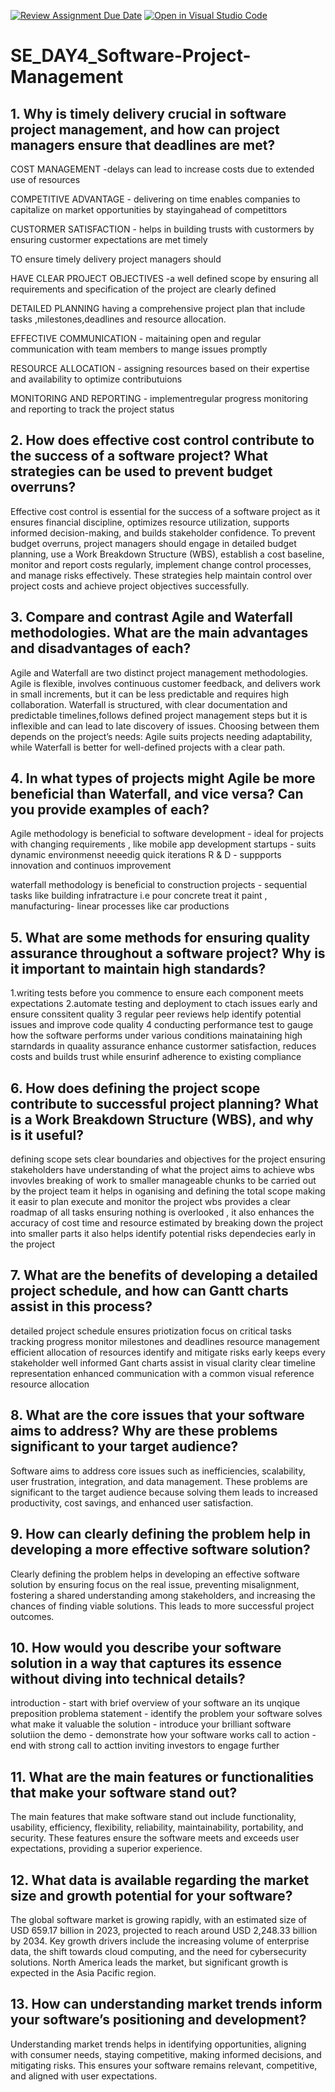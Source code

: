 [![Review Assignment Due Date](https://classroom.github.com/assets/deadline-readme-button-22041afd0340ce965d47ae6ef1cefeee28c7c493a6346c4f15d667ab976d596c.svg)](https://classroom.github.com/a/9pw6JKcu)
[![Open in Visual Studio Code](https://classroom.github.com/assets/open-in-vscode-2e0aaae1b6195c2367325f4f02e2d04e9abb55f0b24a779b69b11b9e10269abc.svg)](https://classroom.github.com/online_ide?assignment_repo_id=18459383&assignment_repo_type=AssignmentRepo)
# SE_DAY4_Software-Project-Management
## 1. Why is timely delivery crucial in software project management, and how can project managers ensure that deadlines are met?
COST MANAGEMENT -delays can lead to increase costs due to extended use of resources

COMPETITIVE ADVANTAGE - delivering on time enables companies to capitalize on market opportunities by stayingahead of competittors

CUSTORMER SATISFACTION - helps in building trusts with custormers by ensuring custormer expectations are met timely

TO ensure timely delivery project managers should

HAVE CLEAR PROJECT OBJECTIVES -a well defined scope by ensuring all requirements and specification of the  project are clearly defined 

DETAILED PLANNING having a comprehensive project plan that include tasks ,milestones,deadlines and resource allocation.

EFFECTIVE COMMUNICATION - maitaining open and regular communication with team members to mange issues promptly

RESOURCE ALLOCATION - assigning resources based on their expertise and availability to optimize contributuions

MONITORING AND REPORTING - implementregular  progress monitoring and reporting to track the project status

## 2. How does effective cost control contribute to the success of a software project? What strategies can be used to prevent budget overruns?
Effective cost control is essential for the success of a software project as it ensures financial discipline, optimizes resource utilization, supports informed decision-making, and builds stakeholder confidence. To prevent budget overruns, project managers should engage in detailed budget planning, use a Work Breakdown Structure (WBS), establish a cost baseline, monitor and report costs regularly, implement change control processes, and manage risks effectively. These strategies help maintain control over project costs and achieve project objectives successfully.
## 3. Compare and contrast Agile and Waterfall methodologies. What are the main advantages and disadvantages of each?
Agile and Waterfall are two distinct project management methodologies. Agile is flexible, involves continuous customer feedback, and delivers work in small increments, but it can be less predictable and requires high collaboration. Waterfall is structured, with clear documentation and predictable timelines,follows defined project management steps  but it is inflexible and can lead to late discovery of issues. Choosing between them depends on the project’s needs: Agile suits projects needing adaptability, while Waterfall is better for well-defined projects with a clear path.
## 4. In what types of projects might Agile be more beneficial than Waterfall, and vice versa? Can you provide examples of each?
Agile methodology is beneficial to 
software development - ideal for projects with changing requirements , like mobile app development 
startups - suits dynamic environmenst neeedig quick iterations
R & D - suppports innovation and continuos improvement 

waterfall methodology is beneficial to
construction projects - sequential tasks like building infratracture i.e pour concrete treat it paint ,
manufacturing- linear processes like car productions
## 5. What are some methods for ensuring quality assurance throughout a software project? Why is it important to maintain high standards?
1.writing tests before you commence to ensure each component meets expectations
2.automate testing and deployment to ctach issues early and ensure conssitent quality
3 regular peer reviews help identify potential issues and improve code quality
4 conducting performance test to gauge how the software performs under various conditions 
mainataining high starndards  in quaality assurance  enhance custormer satisfaction, reduces costs and builds trust while ensurinf adherence to existing compliance


## 6. How does defining the project scope contribute to successful project planning? What is a Work Breakdown Structure (WBS), and why is it useful?
defining scope sets clear boundaries and objectives for the project  ensuring stakeholders have understanding of what the project aims to achieve
wbs invovles breaking of work to smaller manageable  chunks to be carried out by the project team it helps in oganising and defining the total scope making it easir to plan execute and monitor the project
wbs provides a clear roadmap of all tasks ensuring nothing is overlooked , it also enhances the accuracy of cost time and resource estimated by breaking down the project into smaller parts it also helps identify potential risks dependecies early in the project

## 7. What are the benefits of developing a detailed project schedule, and how can Gantt charts assist in this process?
detailed project schedule ensures
priotization focus on critical tasks 
tracking progress monitor milestones and deadlines
resource management efficient allocation of resources 
identify and mitigate risks early
keeps every stakeholder well informed
Gant charts assist in
visual clarity clear timeline representation
enhanced communication with a common visual reference
resource allocation


## 8. What are the core issues that your software aims to address? Why are these problems significant to your target audience?
Software aims to address core issues such as inefficiencies, scalability, user frustration, integration, and data management. These problems are significant to the target audience because solving them leads to increased productivity, cost savings, and enhanced user satisfaction.
## 9. How can clearly defining the problem help in developing a more effective software solution?
Clearly defining the problem helps in developing an effective software solution by ensuring focus on the real issue, preventing misalignment, fostering a shared understanding among stakeholders, and increasing the chances of finding viable solutions. This leads to more successful project outcomes.
## 10. How would you describe your software solution in a way that captures its essence without diving into technical details?
introduction - start with brief overview of your software an its unqique preposition
problema statement - identify the problem your software solves what make it valuable
the solution - introduce your brilliant software solutiion 
the demo - demonstrate how your software works
call to action -end with strong call to acttion inviting investors to engage further
## 11. What are the main features or functionalities that make your software stand out?
The main features that make software stand out include functionality, usability, efficiency, flexibility, reliability, maintainability, portability, and security. These features ensure the software meets and exceeds user expectations, providing a superior experience.
## 12. What data is available regarding the market size and growth potential for your software? 
The global software market is growing rapidly, with an estimated size of USD 659.17 billion in 2023, projected to reach around USD 2,248.33 billion by 2034. Key growth drivers include the increasing volume of enterprise data, the shift towards cloud computing, and the need for cybersecurity solutions. North America leads the market, but significant growth is expected in the Asia Pacific region.
## 13. How can understanding market trends inform your software’s positioning and development?

Understanding market trends helps in identifying opportunities, aligning with consumer needs, staying competitive, making informed decisions, and mitigating risks. This ensures your software remains relevant, competitive, and aligned with user expectations.
